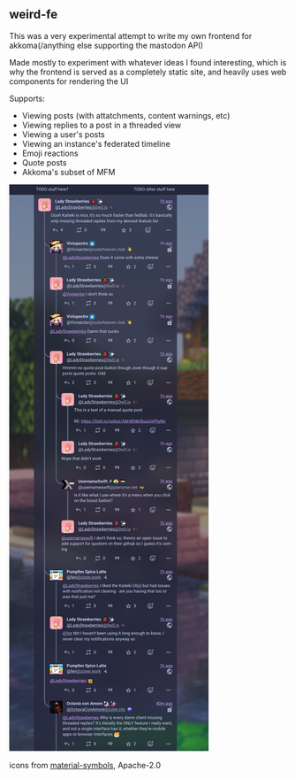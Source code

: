 ## weird-fe

This was a very experimental attempt to write my own frontend for akkoma(/anything else supporting the mastodon API)

Made mostly to experiment with whatever ideas I found interesting, which is why the frontend is served as a completely static site, and heavily uses web components for rendering the UI

Supports:

-   Viewing posts (with attatchments, content warnings, etc)
-   Viewing replies to a post in a threaded view
-   Viewing a user's posts
-   Viewing an instance's federated timeline
-   Emoji reactions
-   Quote posts
-   Akkoma's subset of MFM

![](/Screenshot_20231030_005417_Fennec.png)

icons from [material-symbols](https://github.com/marella/material-symbols/tree/main/material-symbols), Apache-2.0
